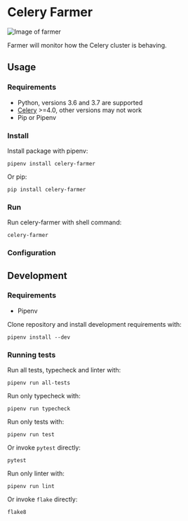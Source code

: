 # Celery Farmer

![Image of farmer](https://www.collinsdictionary.com/images/thumb/farmer_96736501_250.jpg)

Farmer will monitor how the Celery cluster is behaving.

## Usage

### Requirements
- Python, versions 3.6 and 3.7 are supported
- [Celery](http://celeryproject.org) >=4.0, other versions may not work
- Pip or Pipenv

### Install
Install package with pipenv:
```
pipenv install celery-farmer
```

Or pip:
```
pip install celery-farmer
```

### Run
Run celery-farmer with shell command:
```
celery-farmer
```

### Configuration

## Development

### Requirements
- Pipenv

Clone repository and install development requirements with:
```
pipenv install --dev
```

### Running tests
Run all tests, typecheck and linter with:
```
pipenv run all-tests
```

Run only typecheck with:
```
pipenv run typecheck
```

Run only tests with:
```
pipenv run test
```
Or invoke `pytest` directly:
```
pytest
```

Run only linter with:
```
pipenv run lint
```
Or invoke `flake` directly:
```
flake8
```
